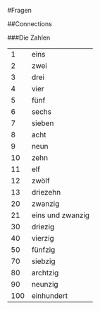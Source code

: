 #Fragen


##Connections


###Die Zahlen

|   |   |
|---|---|
|1|eins|
|2|zwei|
|3|drei|
|4|vier|
|5|fünf|
|6|sechs|
|7|sieben|
|8|acht|
|9|neun|
|10|zehn|
|11|elf|
|12|zwölf|
|13|driezehn|
|20|zwanzig|
|21|eins und zwanzig|
|30|driezig|
|40|vierzig|
|50|fünfzig|
|70|siebzig|
|80|archtzig|
|90|neunzig|
|100|einhundert|



